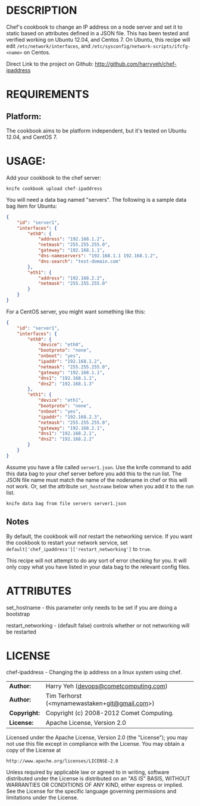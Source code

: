# DESCRIPTION

Chef's cookbook to change an IP address on a node server and set it to static
based on attributes defined in a JSON file. This has been tested and verified
working on Ubuntu 12.04, and Centos 7. On Ubuntu, this recipe will edit
`/etc/network/interfaces`, and `/etc/sysconfig/network-scripts/ifcfg-<name>` on
Centos.

Direct Link to the project on Github: http://github.com/harryyeh/chef-ipaddress

# REQUIREMENTS

## Platform:

The cookbook aims to be platform independent, but it's tested on Ubuntu 12.04, and CentOS 7.

# USAGE:

Add your cookbook to the chef server:

```shell
knife cookbook upload chef-ipaddress
```

You will need a data bag named "servers".
The following is a sample data bag item for Ubuntu:

```json
{
    "id": "server1",
    "interfaces": {
        "eth0": {
            "address": "192.168.1.2",
            "netmask": "255.255.255.0",
            "gateway": "192.168.1.1",
            "dns-nameservers": "192.168.1.1 192.168.1.2",
            "dns-search": "test-domain.com"
        },
        "eth1": {
            "address": "192.168.2.2",
            "netmask": "255.255.255.0"
        }
    }
}
```

For a CentOS server, you might want something like this:

```json
{
    "id": "server1",
    "interfaces": {
        "eth0": {
            "device": "eth0",
            "bootproto": "none",
            "onboot": "yes",
            "ipaddr": "192.168.1.2",
            "netmask": "255.255.255.0",
            "gateway": "192.168.1.1",
            "dns1": "192.168.1.1",
            "dns2": "192.168.1.3"
        },
        "eth1": {
            "device": "eth1",
            "bootproto": "none",
            "onboot": "yes",
            "ipaddr": "192.168.2.3",
            "netmask": "255.255.255.0",
            "gateway": "192.168.2.1",
            "dns1": "192.168.2.1",
            "dns2": "192.168.2.2"
        }
    }
}
```

Assume you have a file called `server1.json`. Use the knife command to add this
data bag to your chef server before you add this to the run list. The JSON file
name must match the name of the nodename in chef or this will not work. Or,
set the attribute `set_hostname` below when you add it to the run list.

```shell
knife data bag from file servers server1.json
```

## Notes

By default, the cookbook will _not_ restart the networking service.
If you want the cookbook to restart your network service,
set `default['chef_ipaddress']['restart_networking']` to `true`.

This recipe will not attempt to do any sort of error checking for you.
It will only copy what you have listed in your data bag to the relevant config files.

# ATTRIBUTES

set_hostname - this parameter only needs to be set if you are doing a bootstrap

restart_networking - (default false) controls whether or not networking will be restarted

# LICENSE

chef-ipaddress - Changing the ip address on a linux system using chef.

|                      |                                          |
|:---------------------|:-----------------------------------------|
| **Author:**          | Harry Yeh (<devops@cometcomputing.com>)
| **Author:**          | Tim Terhorst (<mynamewastaken\+git@gmail.com>)
| **Copyright:**       | Copyright (c) 2008-2012 Comet Computing.
| **License:**         | Apache License, Version 2.0

Licensed under the Apache License, Version 2.0 (the "License");
you may not use this file except in compliance with the License.
You may obtain a copy of the License at

    http://www.apache.org/licenses/LICENSE-2.0

Unless required by applicable law or agreed to in writing, software
distributed under the License is distributed on an "AS IS" BASIS,
WITHOUT WARRANTIES OR CONDITIONS OF ANY KIND, either express or implied.
See the License for the specific language governing permissions and
limitations under the License.
